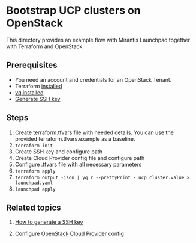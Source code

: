 # Bootstrap UCP clusters on OpenStack

This directory provides an example flow with Mirantis Launchpad together with Terraform and OpenStack.

## Prerequisites

* You need an account and credentials for an OpenStack Tenant.
* Terraform [installed](https://learn.hashicorp.com/terraform/getting-started/install)
* [yq installed](https://github.com/mikefarah/yq#install)
* [Generate SSH key](https://help.github.com/en/github/authenticating-to-github/generating-a-new-ssh-key-and-adding-it-to-the-ssh-agent#generating-a-new-ssh-key)

## Steps

1. Create terraform.tfvars file with needed details. You can use the provided terraform.tfvars.example as a baseline.
2. `terraform init`
3. Create SSH key and configure path
4. Create Cloud Provider config file and configure path 
5. Configure .tfvars file with all necessary parameters
6. `terraform apply`
7. `terraform output -json | yq r --prettyPrint - ucp_cluster.value > launchpad.yaml`
8. `launchpad apply`

## Related topics

1. [How to generate a SSH key](https://docs.github.com/en/github/authenticating-to-github/generating-a-new-ssh-key-and-adding-it-to-the-ssh-agent)

2. Configure [OpenStack Cloud Provider](https://github.com/kubernetes/cloud-provider-openstack/blob/master/docs/getting-started-provider-dev.md) config
